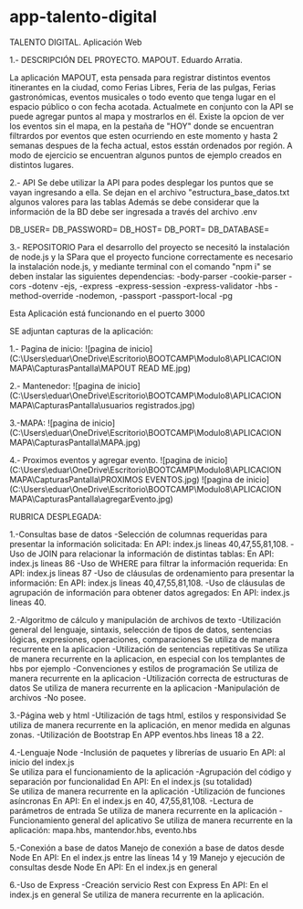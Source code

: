 # app-talento-digital
TALENTO DIGITAL. Aplicación Web

1.- DESCRIPCIÓN DEL PROYECTO.
MAPOUT.
Eduardo Arratia.

La aplicación MAPOUT, esta pensada para registrar distintos eventos itinerantes en la ciudad, como Ferias Libres, Feria de las pulgas, Ferias gastronómicas, eventos musicales o todo evento que tenga lugar en el espacio público o con fecha acotada.
Actualmete en conjunto con la API se puede agregar puntos al mapa y mostrarlos en él.
Existe la opcion de ver los eventos sin el mapa, en la pestaña de "HOY" donde se encuentran filtrardos por eventos que esten ocurriendo en este momento y hasta 2 semanas despues de la fecha actual, estos esstán ordenados por región.
A modo de ejercicio se encuentran algunos puntos de ejemplo creados en distintos lugares.


2.- API
Se debe utilizar la API para podes desplegar los puntos que se vayan ingresando a ella.
Se dejan en el archivo "estructura_base_datos.txt algunos valores para las tablas
Además se debe considerar que la información de la BD debe ser ingresada a través del archivo .env

DB_USER=
DB_PASSWORD=
DB_HOST=
DB_PORT=
DB_DATABASE=


3.- REPOSITORIO
Para el desarrollo del proyecto se necesitó la instalación de node.js y la
SPara que el proyecto funcione correctamente es necesario la instalación node.js, y mediante terminal con el comando "npm i" se deben instalar las siguientes dependencias:
-body-parser
-cookie-parser
-cors
-dotenv
-ejs,
-express
-express-session
-express-validator
-hbs
-method-override
-nodemon,
-passport
-passport-local
-pg

Esta Aplicación está funcionando en el puerto 3000

SE adjuntan capturas de la aplicación:

1.- Pagina de inicio:
![pagina de inicio](C:\Users\eduar\OneDrive\Escritorio\BOOTCAMP\Modulo8\APLICACION MAPA\CapturasPantalla\MAPOUT READ ME.jpg)

2.- Mantenedor:
![pagina de inicio](C:\Users\eduar\OneDrive\Escritorio\BOOTCAMP\Modulo8\APLICACION MAPA\CapturasPantalla\usuarios registrados.jpg)

3.-MAPA:
![pagina de inicio](C:\Users\eduar\OneDrive\Escritorio\BOOTCAMP\Modulo8\APLICACION MAPA\CapturasPantalla\MAPA.jpg)

4.- Proximos eventos y agregar evento.
![pagina de inicio](C:\Users\eduar\OneDrive\Escritorio\BOOTCAMP\Modulo8\APLICACION MAPA\CapturasPantalla\PROXIMOS EVENTOS.jpg)
![pagina de inicio](C:\Users\eduar\OneDrive\Escritorio\BOOTCAMP\Modulo8\APLICACION MAPA\CapturasPantalla\agregarEvento.jpg)



RUBRICA DESPLEGADA:


1.-Consultas base de datos
-Selección de columnas requeridas para presentar la información solicitada:
En API: index.js lineas 40,47,55,81,108.
-Uso de JOIN para relacionar la información de distintas tablas:
En API: index.js lineas 86
-Uso de WHERE para filtrar la información requerida:
En API: index.js lineas 87
-Uso de cláusulas de ordenamiento para presentar la información:
En API: index.js lineas 40,47,55,81,108.
-Uso de cláusulas de agrupación de información para obtener datos agregados:
En API: index.js lineas 40.


2.-Algoritmo de cálculo y manipulación de archivos de texto
-Utilización general del lenguaje, sintaxis, selección de tipos de datos, sentencias lógicas, expresiones, operaciones, comparaciones
Se utiliza de manera recurrente en la aplicacion
-Utilización de sentencias repetitivas
Se utiliza de manera recurrente en la aplicacion, en especial con los templantes de hbs por ejemplo
-Convenciones y estilos de programación
Se utiliza de manera recurrente en la aplicacion
-Utilización correcta de estructuras de datos
Se utiliza de manera recurrente en la aplicacion
-Manipulación de archivos
-No posee.

3.-Página web y html
-Utilización de tags html, estilos y responsividad
Se utiliza de manera recurrente en la aplicación, en menor medida en algunas zonas.
-Utilización de Bootstrap
En APP eventos.hbs lineas 18 a 22.

4.-Lenguaje Node
-Inclusión de paquetes y librerías de usuario
En API: al inicio del index.js  
Se utiliza para el funcionamiento de la aplicación
-Agrupación del código y separación por funcionalidad
En API: En el index.js (su totalidad)  
Se utiliza de manera recurrente en la aplicación
-Utilización de funciones asíncronas
En API: En el index.js en 40, 47,55,81,108. 
-Lectura de parámetros de entrada
Se utiliza de manera recurrente en la aplicación
-Funcionamiento general del aplicativo
Se utiliza de manera recurrente en la aplicación: mapa.hbs, mantendor.hbs, evento.hbs

5.-Conexión a base de datos
Manejo de conexión a base de datos desde Node
En API: En el index.js entre las líneas 14 y 19
Manejo y ejecución de consultas desde Node
En API: En el index.js en general

6.-Uso de Express
-Creación servicio Rest con Express
En API: En el index.js en general
Se utiliza de manera recurrente en la aplicación.

